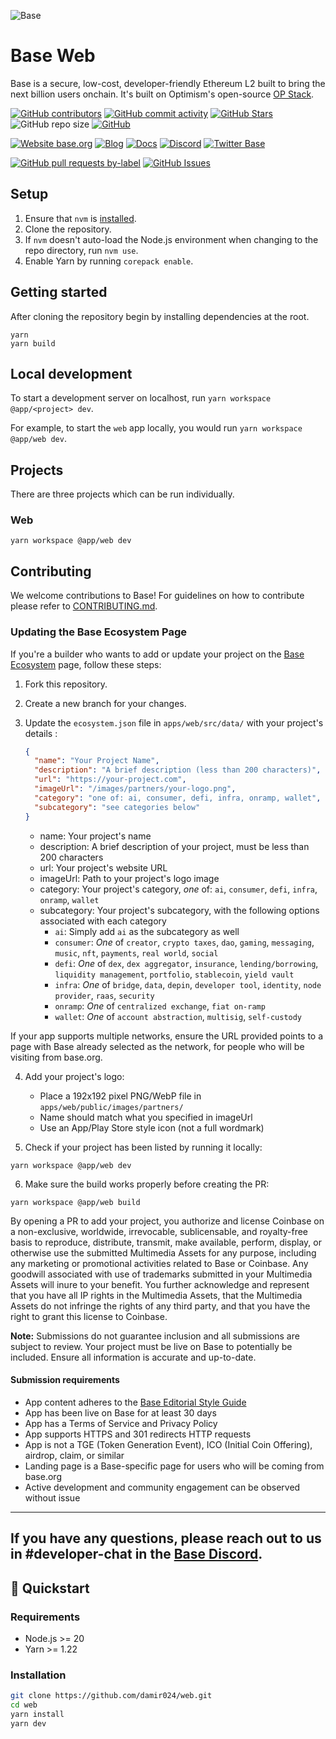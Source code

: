 ![Base](logo.webp)

# Base Web

Base is a secure, low-cost, developer-friendly Ethereum L2 built to bring the next billion users onchain. It's built on Optimism's open-source [OP Stack](https://stack.optimism.io/).

<!-- Badge row 1 - status -->

[![GitHub contributors](https://img.shields.io/github/contributors/base/web)](https://github.com/base/web/graphs/contributors)
[![GitHub commit activity](https://img.shields.io/github/commit-activity/w/base/web)](https://github.com/base/web/graphs/contributors)
[![GitHub Stars](https://img.shields.io/github/stars/base/web.svg)](https://github.com/base/web/stargazers)
![GitHub repo size](https://img.shields.io/github/repo-size/base/web)
[![GitHub](https://img.shields.io/github/license/base/web?color=blue)](https://github.com/base/web/blob/master/LICENSE.md)

<!-- Badge row 2 - links and profiles -->

[![Website base.org](https://img.shields.io/website-up-down-green-red/https/base.org.svg)](https://base.org)
[![Blog](https://img.shields.io/badge/blog-up-green)](https://base.mirror.xyz/)
[![Docs](https://img.shields.io/badge/docs-up-green)](https://docs.base.org/)
[![Discord](https://img.shields.io/discord/1067165013397213286?label=discord)](https://base.org/discord)
[![Twitter Base](https://img.shields.io/twitter/follow/Base?style=social)](https://twitter.com/Base)

<!-- Badge row 3 - detailed status -->

[![GitHub pull requests by-label](https://img.shields.io/github/issues-pr-raw/base/web)](https://github.com/base/web/pulls)
[![GitHub Issues](https://img.shields.io/github/issues-raw/base/web.svg)](https://github.com/base/web/issues)

## Setup

1. Ensure that `nvm` is [installed](https://github.com/nvm-sh/nvm#install--update-script).
2. Clone the repository.
3. If `nvm` doesn't auto-load the Node.js environment when changing to the repo directory, run `nvm use`.
4. Enable Yarn by running `corepack enable`.

## Getting started

After cloning the repository begin by installing dependencies at the root.

```shell
yarn
yarn build
```

## Local development

To start a development server on localhost, run `yarn workspace @app/<project> dev`.

For example, to start the `web` app locally, you would run `yarn workspace @app/web dev`.

## Projects

There are three projects which can be run individually.

### Web

```
yarn workspace @app/web dev
```

## Contributing

We welcome contributions to Base! For guidelines on how to contribute please refer to [CONTRIBUTING.md](CONTRIBUTING.md).

### Updating the Base Ecosystem Page

If you're a builder who wants to add or update your project on the [Base Ecosystem](https://base.org/ecosystem) page, follow these steps:

1. Fork this repository.

2. Create a new branch for your changes.

3. Update the `ecosystem.json` file in `apps/web/src/data/` with your project's details :

   ```json
   {
     "name": "Your Project Name",
     "description": "A brief description (less than 200 characters)",
     "url": "https://your-project.com",
     "imageUrl": "/images/partners/your-logo.png",
     "category": "one of: ai, consumer, defi, infra, onramp, wallet",
     "subcategory": "see categories below"
   }
   ```

   - name: Your project's name
   - description: A brief description of your project, must be less than 200 characters
   - url: Your project's website URL
   - imageUrl: Path to your project's logo image
   - category: Your project's category, _one_ of: `ai`, `consumer`, `defi`, `infra`, `onramp`, `wallet`
   - subcategory: Your project's subcategory, with the following options associated with each category
     - `ai`: Simply add `ai` as the subcategory as well
     - `consumer`: _One_ of `creator`, `crypto taxes`, `dao`, `gaming`, `messaging`, `music`, `nft`, `payments`, `real world`, `social`
     - `defi`: _One_ of `dex`, `dex aggregator`, `insurance`, `lending/borrowing`, `liquidity management`, `portfolio`, `stablecoin`, `yield vault`
     - `infra`: _One_ of `bridge`, `data`, `depin`, `developer tool`, `identity`, `node provider`, `raas`, `security`
     - `onramp`: _One_ of `centralized exchange`, `fiat on-ramp`
     - `wallet`: _One_ of `account abstraction`, `multisig`, `self-custody`

If your app supports multiple networks, ensure the URL provided points to a page
with Base already selected as the network, for people who will be visiting from
base.org.

4. Add your project's logo:

   - Place a 192x192 pixel PNG/WebP file in `apps/web/public/images/partners/`
   - Name should match what you specified in imageUrl
   - Use an App/Play Store style icon (not a full wordmark)

5. Check if your project has been listed by running it locally:

```
yarn workspace @app/web dev
```

6. Make sure the build works properly before creating the PR:

```
yarn workspace @app/web build
```

By opening a PR to add your project, you authorize and license Coinbase on a non-exclusive, worldwide, irrevocable, sublicensable, and royalty-free basis to reproduce, distribute, transmit, make available, perform, display, or otherwise use the submitted Multimedia Assets for any purpose, including any marketing or promotional activities related to Base or Coinbase. Any goodwill associated with use of trademarks submitted in your Multimedia Assets will inure to your benefit. You further acknowledge and represent that you have all IP rights in the Multimedia Assets, that the Multimedia Assets do not infringe the rights of any third party, and that you have the right to grant this license to Coinbase.

**Note:** Submissions do not guarantee inclusion and all submissions are subject to review. Your project must be live on Base to potentially be included. Ensure all information is accurate and up-to-date.

#### Submission requirements

- App content adheres to the [Base Editorial Style Guide](https://github.com/base/brand-kit/blob/main/guides/editorial-style-guide.md)
- App has been live on Base for at least 30 days
- App has a Terms of Service and Privacy Policy
- App supports HTTPS and 301 redirects HTTP requests
- App is not a TGE (Token Generation Event), ICO (Initial Coin Offering), airdrop, claim, or similar
- Landing page is a Base-specific page for users who will be coming from base.org
- Active development and community engagement can be observed without issue

---

If you have any questions, please reach out to us in #developer-chat in the [Base Discord](https://base.org/discord).
---

## 🚀 Quickstart

### Requirements
- Node.js >= 20
- Yarn >= 1.22

### Installation
```bash
git clone https://github.com/damir024/web.git
cd web
yarn install
yarn dev

